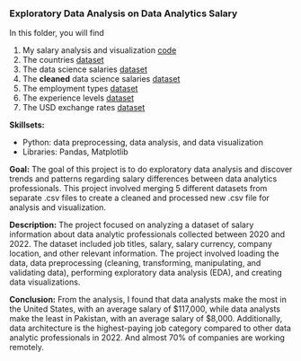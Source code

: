 ### Exploratory Data Analysis on Data Analytics Salary
In this folder, you will find
1. My salary analysis and visualization [code](https://github.com/shyrlee/Shirley-Xia-Portfolio/blob/012213b79ea931a709cce954f72f488456a9f2d1/Salary%20Analysis/Salary_Analysis.ipynb)
2. The countries [dataset](https://github.com/shyrlee/Shirley-Xia-Portfolio/blob/513f0b8bf61c45f489ba57762c57371adeec6673/Salary%20Analysis/countries.csv)
3. The data science salaries [dataset](https://github.com/shyrlee/Shirley-Xia-Portfolio/blob/513f0b8bf61c45f489ba57762c57371adeec6673/Salary%20Analysis/ds_salaries.csv)
4. The **cleaned** data science salaries [dataset](https://github.com/shyrlee/Shirley-Xia-Portfolio/blob/513f0b8bf61c45f489ba57762c57371adeec6673/Salary%20Analysis/ds_salaries_clean.csv)
5. The employment types [dataset](https://github.com/shyrlee/Shirley-Xia-Portfolio/blob/513f0b8bf61c45f489ba57762c57371adeec6673/Salary%20Analysis/employment_types.csv)
6. The experience levels [dataset](https://github.com/shyrlee/Shirley-Xia-Portfolio/blob/513f0b8bf61c45f489ba57762c57371adeec6673/Salary%20Analysis/experience_levels.csv)
7. The USD exchange rates [dataset](https://github.com/shyrlee/Shirley-Xia-Portfolio/blob/513f0b8bf61c45f489ba57762c57371adeec6673/Salary%20Analysis/usd_exchange_rates.csv)

**Skillsets:** 
- Python: data preprocessing, data analysis, and data visualization
- Libraries: Pandas, Matplotlib

**Goal:** The goal of this project is to do exploratory data analysis and discover trends and patterns regarding salary differences between data analytics professionals. This project involved merging 5 different datasets from separate .csv files to create a cleaned and processed new .csv file for analysis and visualization. 

**Description:** The project focused on analyzing a dataset of salary information about data analytic professionals collected between 2020 and 2022. The dataset included job titles, salary, salary currency, company location, and other relevant information. The project involved loading the data, data preprocessing (cleaning, transforming, manipulating, and validating data), performing exploratory data analysis (EDA), and creating data visualizations.

**Conclusion:** From the analysis, I found that data analysts make the most in the United States, with an average salary of $117,000, while data analysts make the least in Pakistan, with an average salary of $8,000. Additionally, data architecture is the highest-paying job category compared to other data analytic professionals in 2022. And almost 70% of companies are working remotely.

